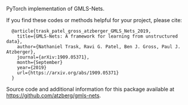 PyTorch implementation of GMLS-Nets.

If you find these codes or methods helpful for your project, please cite: 

```
  @article{trask_patel_gross_atzberger_GMLS_Nets_2019,
    title={GMLS-Nets: A framework for learning from unstructured data},
    author={Nathaniel Trask, Ravi G. Patel, Ben J. Gross, Paul J. Atzberger},
    journal={arXiv:1909.05371},  
    month={September}
    year={2019}
    url={https://arxiv.org/abs/1909.05371}
  }
```  

Source code and additional information for this package available at <https://github.com/atzberg/gmls-nets>.

